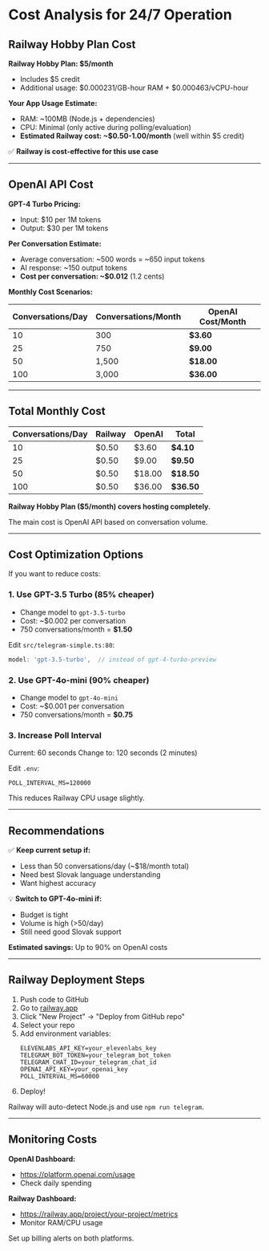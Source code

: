 # Cost Analysis for 24/7 Operation

## Railway Hobby Plan Cost

**Railway Hobby Plan: $5/month**
- Includes $5 credit
- Additional usage: $0.000231/GB-hour RAM + $0.000463/vCPU-hour

**Your App Usage Estimate:**
- RAM: ~100MB (Node.js + dependencies)
- CPU: Minimal (only active during polling/evaluation)
- **Estimated Railway cost: ~$0.50-1.00/month** (well within $5 credit)

✅ **Railway is cost-effective for this use case**

---

## OpenAI API Cost

**GPT-4 Turbo Pricing:**
- Input: $10 per 1M tokens
- Output: $30 per 1M tokens

**Per Conversation Estimate:**
- Average conversation: ~500 words = ~650 input tokens
- AI response: ~150 output tokens
- **Cost per conversation: ~$0.012** (1.2 cents)

**Monthly Cost Scenarios:**

| Conversations/Day | Conversations/Month | OpenAI Cost/Month |
|-------------------|---------------------|-------------------|
| 10 | 300 | **$3.60** |
| 25 | 750 | **$9.00** |
| 50 | 1,500 | **$18.00** |
| 100 | 3,000 | **$36.00** |

---

## Total Monthly Cost

| Conversations/Day | Railway | OpenAI | **Total** |
|-------------------|---------|--------|-----------|
| 10 | $0.50 | $3.60 | **$4.10** |
| 25 | $0.50 | $9.00 | **$9.50** |
| 50 | $0.50 | $18.00 | **$18.50** |
| 100 | $0.50 | $36.00 | **$36.50** |

**Railway Hobby Plan ($5/month) covers hosting completely.**

The main cost is OpenAI API based on conversation volume.

---

## Cost Optimization Options

If you want to reduce costs:

### 1. Use GPT-3.5 Turbo (85% cheaper)
- Change model to `gpt-3.5-turbo`
- Cost: ~$0.002 per conversation
- 750 conversations/month = **$1.50**

Edit `src/telegram-simple.ts:80`:
```typescript
model: 'gpt-3.5-turbo',  // instead of gpt-4-turbo-preview
```

### 2. Use GPT-4o-mini (90% cheaper)
- Change model to `gpt-4o-mini`
- Cost: ~$0.001 per conversation
- 750 conversations/month = **$0.75**

### 3. Increase Poll Interval
Current: 60 seconds
Change to: 120 seconds (2 minutes)

Edit `.env`:
```
POLL_INTERVAL_MS=120000
```

This reduces Railway CPU usage slightly.

---

## Recommendations

✅ **Keep current setup if:**
- Less than 50 conversations/day (~$18/month total)
- Need best Slovak language understanding
- Want highest accuracy

💡 **Switch to GPT-4o-mini if:**
- Budget is tight
- Volume is high (>50/day)
- Still need good Slovak support

**Estimated savings:** Up to 90% on OpenAI costs

---

## Railway Deployment Steps

1. Push code to GitHub
2. Go to [railway.app](https://railway.app)
3. Click "New Project" → "Deploy from GitHub repo"
4. Select your repo
5. Add environment variables:
   ```
   ELEVENLABS_API_KEY=your_elevenlabs_key
   TELEGRAM_BOT_TOKEN=your_telegram_bot_token
   TELEGRAM_CHAT_ID=your_telegram_chat_id
   OPENAI_API_KEY=your_openai_key
   POLL_INTERVAL_MS=60000
   ```
6. Deploy!

Railway will auto-detect Node.js and use `npm run telegram`.

---

## Monitoring Costs

**OpenAI Dashboard:**
- https://platform.openai.com/usage
- Check daily spending

**Railway Dashboard:**
- https://railway.app/project/your-project/metrics
- Monitor RAM/CPU usage

Set up billing alerts on both platforms.
